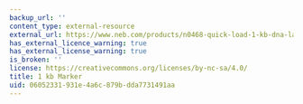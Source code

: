 ```yaml
---
backup_url: ''
content_type: external-resource
external_url: https://www.neb.com/products/n0468-quick-load-1-kb-dna-ladder#Quality,%20Safety%20&%20Legal_Specifications
has_external_licence_warning: true
has_external_license_warning: true
is_broken: ''
license: https://creativecommons.org/licenses/by-nc-sa/4.0/
title: 1 kb Marker
uid: 06052331-931e-4a6c-879b-dda7731491aa
---
```

